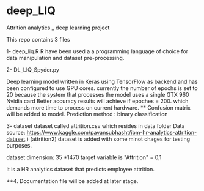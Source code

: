 # deep_LIQ
Attrition analytics _ deep learning project

This repo contains 3 files 

1- deep_liq.R 
R have been used a a programming language of choice for data manipulation and dataset pre-processing. 

2- DL_LIQ_Spyder.py

Deep learning model written in Keras using TensorFlow as backend and has been configured to use GPU cores. 
currently the number of epochs is set to 20 because the system that processes the model uses a single GTX 960 Nvidia card
Better accuracy results will achieve if epoches = 200. which demands more time to process on current hardware.
** Confusion matrix will be added to model.
Prediction method : binary classification


3- dataset 
dataset called attrition.csv which resides in data folder
Data source: https://www.kaggle.com/pavansubhasht/ibm-hr-analytics-attrition-dataset.)
(attrition2) dataset is added with some minot chages for testing purposes. 

dataset dimension:  35 *1470 
target variable is "Attrition" = 0,1


It is a HR analytics dataset that predicts employee attrition. 

**4. Documentation file will be added at later stage. 
